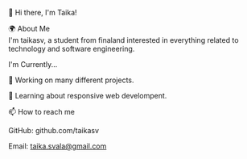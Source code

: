 👋 Hi there, I'm Taika!

🌍 About Me  
I'm taikasv, a student from finaland interested in everything related to technology and software engineering. 


I'm Currently...

🔭 Working on many different projects.

🌱 Learning about responsive web develompent.


📫 How to reach me

GitHub: github.com/taikasv

Email: taika.svala@gmail.com
